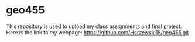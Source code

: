 # geo455

This repository is used to upload my class assignments and final project.
Here is the link to my webpage: https://github.com/Horzewski18/geo455.git
